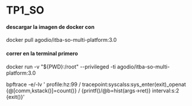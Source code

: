 # TP1_SO

#### descargar la imagen de docker con 

docker pull agodio/itba-so-multi-platform:3.0

#### correr en la terminal primero

docker run -v "${PWD}:/root" --privileged -ti agodio/itba-so-multi-platform:3.0

bpftrace -e/-lv ' profile:hz:99 / tracepoint:syscalss:sys_enter(exit)_openat {@[comm,kstack()]=count()} / {printf()/@b=hist(args->ret)} interval:s:2 {exit()}'